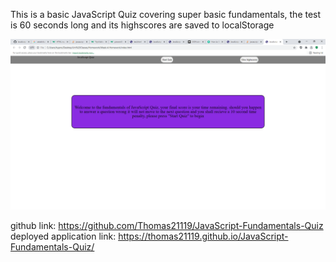 This is a basic JavaScript Quiz covering super basic fundamentals, the test is 60 seconds long and its highscores are saved to localStorage

![ScreenShot](https://github.com/Thomas21119/JavaScript-Fundamentals-Quiz/blob/main/Assets/JavaScript%20Quiz%20-%20Avast%20Secure%20Browser%2016_09_2021%2010_43_31%20PM.png?raw=true)

github link: https://github.com/Thomas21119/JavaScript-Fundamentals-Quiz <br>
deployed application link: https://thomas21119.github.io/JavaScript-Fundamentals-Quiz/